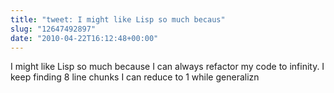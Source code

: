 ```yaml
---
title: "tweet: I might like Lisp so much becaus"
slug: "12647492897"
date: "2010-04-22T16:12:48+00:00"
---
```

I might like Lisp so much because I can always refactor my code to infinity. I keep finding 8 line chunks I can reduce to 1 while generalizn